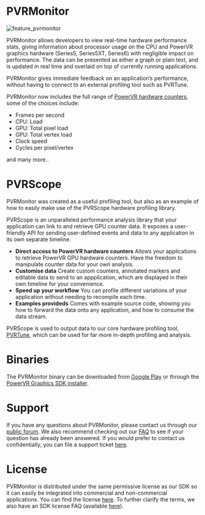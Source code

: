 PVRMonitor
==========
![feature_pvrmonitor](https://user-images.githubusercontent.com/9431587/57515160-e4adb500-7309-11e9-835d-f9605abfd459.png)

PVRMonitor allows developers to view real-time hardware performance stats, giving information about processor usage on the CPU and PowerVR graphics hardware (Series5, Series5XT, Series6) with negligible impact on performance. The data can be presented as either a graph or plain text, and is updated in real time and overlaid on top of currently running applications.

PVRMonitor gives immediate feedback on an application’s performance, without having to connect to an external profiling tool such as PVRTune.

PVRMonitor now includes the full range of [PowerVR hardware counters](http://cdn.imgtec.com/sdk-documentation/PVRTune.Counter%20List%20and%20Description.pdf), some of the choices include:

- Frames per second
- CPU: Load
- GPU: Total pixel load
- GPU: Total vertex load
- Clock speed
- Cycles per pixel/vertex

and many more..

PVRScope
==========
PVRMonitor was created as a useful profiling tool, but also as an example of how to easily make use of the PVRScope hardware profiling library.

PVRScope is an unparalleled performance analysis library that your application can link to and retrieve GPU counter data. It exposes a user-friendly API for sending user-defined events and data to any application in its own separate timeline.

- **Direct access to PowerVR hardware counters**
Allows your applications to retrieve PowerVR GPU hardware counters. Have the freedom to manipulate counter data for your own analysis.
- **Customise data**
Create custom counters, annotated markers and editable data to send to an appplication, which are displayed in their own timeline for your convenience.
- **Speed up your workflow**
You can profile different variations of your application without needing to recompile each time.
- **Examples provideds**
Comes with example source code, showing you how to forward the data onto any application, and how to consume the data stream.

PVRScope is used to output data to our core hardware profiling tool, [PVRTune](https://www.imgtec.com/developers/powervr-sdk-tools/pvrtune/), which can be used for far more in-depth profiling and analysis.

Binaries
==========
The PVRMonitor binary can be downloaded from [Google Play](https://play.google.com/store/apps/details?id=com.powervr.PVRMonitor) or through the [PowerVR Graphics SDK installer](http://community.imgtec.com/developers/powervr/installers/).

Support
==========
If you have any questions about PVRMonitor, please contact us through our [public forum](http://forum.imgtec.com/categories/powervr-graphics). We also recommend checking out our [FAQ](http://forum.imgtec.com/categories/powervr-faq) to see if your question has already been answered. If you would prefer to contact us confidentially, you can file a support ticket [here](https://pvrsupport.imgtec.com/new-ticket).

License
==========
PVRMonitor is distributed under the same permissive license as our SDK so it can easily be integrated into commercial and non-commercial applications. You can find the license [here](https://github.com/powervr-graphics/PVRMonitor/blob/19.1/LICENSE.txt). To further clarify the terms, we also have an SDK license FAQ (available [here](http://community.imgtec.com/developers/powervr/faq-about-the-sdk-eula/)).
